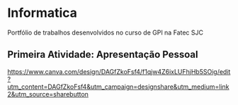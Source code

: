 # Informatica
Portfólio de trabalhos desenvolvidos no curso de GPI na Fatec SJC 
## Primeira Atividade: Apresentação Pessoal 
https://www.canva.com/design/DAGfZkoFsf4/f1qjw4Z6ixLUFhjHb5SOig/edit?utm_content=DAGfZkoFsf4&utm_campaign=designshare&utm_medium=link2&utm_source=sharebutton
